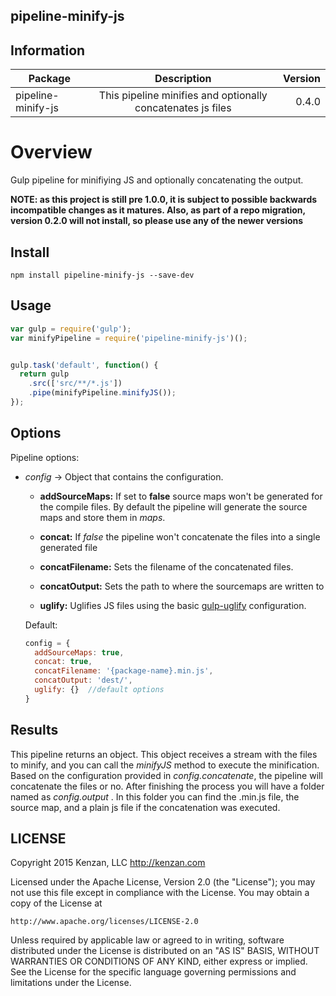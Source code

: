 ## pipeline-minify-js


## Information

| Package       | Description   | Version|
| ------------- |:-------------:| -----:|
| pipeline-minify-js| This pipeline minifies and optionally concatenates js files | 0.4.0 |

# Overview

Gulp pipeline for minifiying JS and optionally concatenating the output.

**NOTE: as this project is still pre 1.0.0, it is subject to possible backwards incompatible changes as it matures.
Also, as part of a repo migration, version 0.2.0 will not install, so please use any of the newer versions**

## Install

`npm install pipeline-minify-js --save-dev`

## Usage
```javascript
var gulp = require('gulp');
var minifyPipeline = require('pipeline-minify-js')();


gulp.task('default', function() {
  return gulp
    .src(['src/**/*.js'])
    .pipe(minifyPipeline.minifyJS());
});
```

## Options

Pipeline options:
* _config_ -> Object that contains the configuration.

  * __addSourceMaps:__ If set to __false__ source maps won't be generated for the compile files. By default the pipeline will generate the source maps and store them in _maps_.

  * __concat:__ If _false_ the pipeline won't concatenate the files into a single generated file

  * __concatFilename:__ Sets the filename of the concatenated files.
    
  * __concatOutput:__ Sets the path to where the sourcemaps are written to
    
  * __uglify:__ Uglifies JS files using the basic [gulp-uglify](https://www.npmjs.com/package/gulp-uglify) configuration.
    


  Default:
  ```javascript
  config = {
    addSourceMaps: true,
    concat: true,
    concatFilename: '{package-name}.min.js',
    concatOutput: 'dest/',
    uglify: {}  //default options
  }
  ```  

## Results

This pipeline returns an object. This object receives a stream with the files to minify, and you can call the _minifyJS_ method to execute the minification. Based on the configuration provided in _config.concatenate_, the pipeline will concatenate the files or no. After finishing the process you will have a folder named as _config.output_ . In this folder you can find the .min.js file, the source map, and a plain js file if the concatenation was executed.



## LICENSE
Copyright 2015 Kenzan, LLC <http://kenzan.com>

Licensed under the Apache License, Version 2.0 (the "License");
you may not use this file except in compliance with the License.
You may obtain a copy of the License at

    http://www.apache.org/licenses/LICENSE-2.0

Unless required by applicable law or agreed to in writing, software
distributed under the License is distributed on an "AS IS" BASIS,
WITHOUT WARRANTIES OR CONDITIONS OF ANY KIND, either express or implied.
See the License for the specific language governing permissions and
limitations under the License.